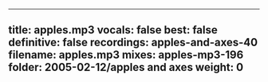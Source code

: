 
---
title: apples.mp3
vocals: false
best: false
definitive: false
recordings: apples-and-axes-40
filename: apples.mp3
mixes: apples-mp3-196
folder: 2005-02-12/apples and axes
weight: 0
---
